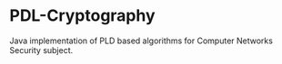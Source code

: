 # PDL-Cryptography
Java implementation of PLD based algorithms for Computer Networks Security subject.
